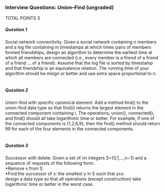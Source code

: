 ### Interview Questions: Union–Find (ungraded)
TOTAL POINTS 3
##### Question 1
Social network connectivity. Given a social network containing n members and a log file containing m timestamps at which times pairs of members formed friendships,
design an algorithm to determine the earliest time at which all members are connected (i.e., every member is a friend of a friend of a friend ... of a friend). 
Assume that the log file is sorted by timestamp and that friendship is an equivalence relation. The running time of your algorithm should be mlogn or better and 
use extra space proportional to n. <br /><br />

##### Question 2
Union-find with specific canonical element. Add a method find() to the union-find data type so that find(i) returns the largest element in the connected component
containing i. The operations, union(), connected(), and find() should all take logarithmic time or better.
For example, if one of the connected components is {1,2,6,9}, then the find() method should return 99 for each of the four elements in the connected components. <br /><br />

##### Question 3
Successor with delete. Given a set of nn integers S={0,1,...,n−1} and a sequence of requests of the following form: <br />
  *Remove x from S <br />
  *Find the successor of x: the smallest y in S such that y≥x. <br />
design a data type so that all operations (except construction) take logarithmic time or better in the worst case. <br /><br /><br />
